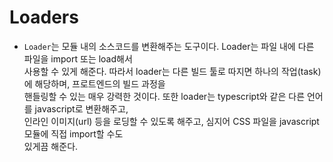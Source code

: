 # Loaders

- `Loader`는 모듈 내의 소스코드를 변환해주는 도구이다. Loader는 파일 내에 다른 파일을 import 또는 load해서  
  사용할 수 있게 해준다. 따라서 loader는 다른 빌드 툴로 따지면 하나의 작업(task)에 해당하며, 프로트엔드의 빌드 과정을  
  핸들링할 수 있는 매우 강력한 것이다. 또한 loader는 typescript와 같은 다른 언어를 javascript로 변환해주고,  
  인라인 이미지(url) 등을 로딩할 수 있도록 해주고, 심지어 CSS 파일을 javascript 모듈에 직접 import할 수도  
  있게끔 해준다.
